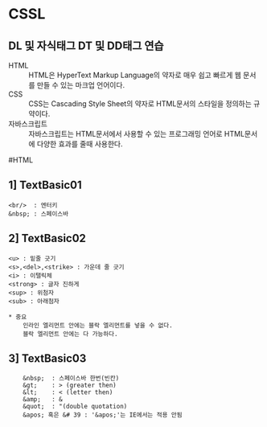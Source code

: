 # CSSL
<body>
  <div>
  <h2>DL 및 자식태그 DT 및 DD태그 연습</h2>
        <dl>
            <dt>HTML</dt>
        
  <dd>
      HTML은 HyperText Markup Language의 약자로
      매우 쉽고
      빠르게 웹 문서를 만들 수 있는 마크업 언어이다.        
  </dd>

  <dt>CSS</dt>

  <dd>
      CSS는 Cascading Style Sheet의 약자로
      HTML문서의
      스타일을 정의하는 규약이다.
  </dd>

  <dt>자바스크립트</dt>

  <dd>
      자바스크립트는 HTML문서에서 사용할 수 있는
      프로그래밍 언어로 HTML문서에 다양한
      효과를 줄때 사용한다.
  </dd>
  </dl>
   <div>
</body>


#HTML

  
1] TextBasic01
---
    
    <br/>  : 엔터키
    &nbsp; : 스페이스바

2] TextBasic02
---
  
    <u> : 밑줄 긋기 
    <s>,<del>,<strike> : 가운데 줄 긋기 
    <i> : 이탤릭체 
    <strong> : 글자 진하게 
    <sup> : 위첨자 
    <sub> : 아래첨자 

    * 중요
        인라인 엘리먼트 안에는 블락 엘리먼트를 넣을 수 없다.
        블락 엘리먼트 안에는 다 가능하다.

3] TextBasic03
---
        &nbsp;  : 스페이스바 한번(빈칸)
        &gt;    : > (greater then)
        &lt;    : < (letter then)
        &amp;   : &
        &quot;  : "(double quotation)
        &apos; 혹은 &# 39 : '&apos;'는 IE에서는 적용 안됨
